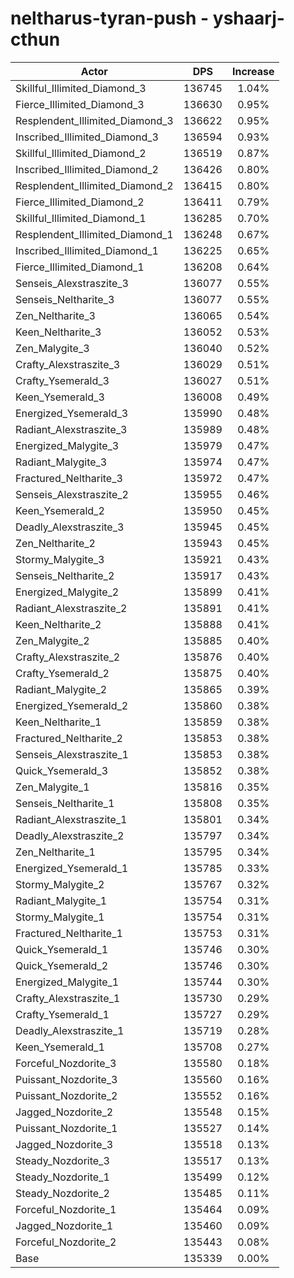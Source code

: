 # neltharus-tyran-push - yshaarj-cthun
| Actor | DPS | Increase |
|---|:---:|:---:|
|Skillful_Illimited_Diamond_3|136745|1.04%|
|Fierce_Illimited_Diamond_3|136630|0.95%|
|Resplendent_Illimited_Diamond_3|136622|0.95%|
|Inscribed_Illimited_Diamond_3|136594|0.93%|
|Skillful_Illimited_Diamond_2|136519|0.87%|
|Inscribed_Illimited_Diamond_2|136426|0.80%|
|Resplendent_Illimited_Diamond_2|136415|0.80%|
|Fierce_Illimited_Diamond_2|136411|0.79%|
|Skillful_Illimited_Diamond_1|136285|0.70%|
|Resplendent_Illimited_Diamond_1|136248|0.67%|
|Inscribed_Illimited_Diamond_1|136225|0.65%|
|Fierce_Illimited_Diamond_1|136208|0.64%|
|Senseis_Alexstraszite_3|136077|0.55%|
|Senseis_Neltharite_3|136077|0.55%|
|Zen_Neltharite_3|136065|0.54%|
|Keen_Neltharite_3|136052|0.53%|
|Zen_Malygite_3|136040|0.52%|
|Crafty_Alexstraszite_3|136029|0.51%|
|Crafty_Ysemerald_3|136027|0.51%|
|Keen_Ysemerald_3|136008|0.49%|
|Energized_Ysemerald_3|135990|0.48%|
|Radiant_Alexstraszite_3|135989|0.48%|
|Energized_Malygite_3|135979|0.47%|
|Radiant_Malygite_3|135974|0.47%|
|Fractured_Neltharite_3|135972|0.47%|
|Senseis_Alexstraszite_2|135955|0.46%|
|Keen_Ysemerald_2|135950|0.45%|
|Deadly_Alexstraszite_3|135945|0.45%|
|Zen_Neltharite_2|135943|0.45%|
|Stormy_Malygite_3|135921|0.43%|
|Senseis_Neltharite_2|135917|0.43%|
|Energized_Malygite_2|135899|0.41%|
|Radiant_Alexstraszite_2|135891|0.41%|
|Keen_Neltharite_2|135888|0.41%|
|Zen_Malygite_2|135885|0.40%|
|Crafty_Alexstraszite_2|135876|0.40%|
|Crafty_Ysemerald_2|135875|0.40%|
|Radiant_Malygite_2|135865|0.39%|
|Energized_Ysemerald_2|135860|0.38%|
|Keen_Neltharite_1|135859|0.38%|
|Fractured_Neltharite_2|135853|0.38%|
|Senseis_Alexstraszite_1|135853|0.38%|
|Quick_Ysemerald_3|135852|0.38%|
|Zen_Malygite_1|135816|0.35%|
|Senseis_Neltharite_1|135808|0.35%|
|Radiant_Alexstraszite_1|135801|0.34%|
|Deadly_Alexstraszite_2|135797|0.34%|
|Zen_Neltharite_1|135795|0.34%|
|Energized_Ysemerald_1|135785|0.33%|
|Stormy_Malygite_2|135767|0.32%|
|Radiant_Malygite_1|135754|0.31%|
|Stormy_Malygite_1|135754|0.31%|
|Fractured_Neltharite_1|135753|0.31%|
|Quick_Ysemerald_1|135746|0.30%|
|Quick_Ysemerald_2|135746|0.30%|
|Energized_Malygite_1|135744|0.30%|
|Crafty_Alexstraszite_1|135730|0.29%|
|Crafty_Ysemerald_1|135727|0.29%|
|Deadly_Alexstraszite_1|135719|0.28%|
|Keen_Ysemerald_1|135708|0.27%|
|Forceful_Nozdorite_3|135580|0.18%|
|Puissant_Nozdorite_3|135560|0.16%|
|Puissant_Nozdorite_2|135552|0.16%|
|Jagged_Nozdorite_2|135548|0.15%|
|Puissant_Nozdorite_1|135527|0.14%|
|Jagged_Nozdorite_3|135518|0.13%|
|Steady_Nozdorite_3|135517|0.13%|
|Steady_Nozdorite_1|135499|0.12%|
|Steady_Nozdorite_2|135485|0.11%|
|Forceful_Nozdorite_1|135464|0.09%|
|Jagged_Nozdorite_1|135460|0.09%|
|Forceful_Nozdorite_2|135443|0.08%|
|Base|135339|0.00%|
